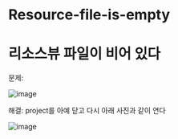 # Resource-file-is-empty
# 리소스뷰 파일이 비어 있다

문제:

![image](https://user-images.githubusercontent.com/61898376/153703819-4d855633-3fc8-40a7-8b44-ab178d56aa91.png)





해결:    project를 아예 닫고 다시 아래 사진과 같이 연다

![image](https://user-images.githubusercontent.com/61898376/153703802-65626504-5d97-4c2d-8bb3-6af8d0b9ba80.png)
